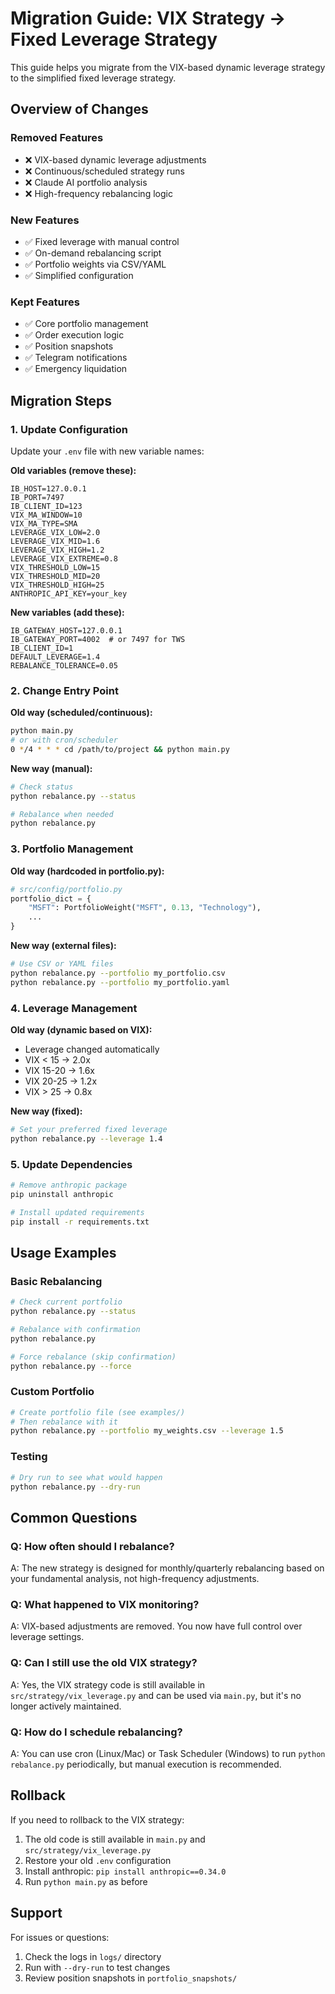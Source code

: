 # Migration Guide: VIX Strategy → Fixed Leverage Strategy

This guide helps you migrate from the VIX-based dynamic leverage strategy to the simplified fixed leverage strategy.

## Overview of Changes

### Removed Features
- ❌ VIX-based dynamic leverage adjustments
- ❌ Continuous/scheduled strategy runs  
- ❌ Claude AI portfolio analysis
- ❌ High-frequency rebalancing logic

### New Features
- ✅ Fixed leverage with manual control
- ✅ On-demand rebalancing script
- ✅ Portfolio weights via CSV/YAML
- ✅ Simplified configuration

### Kept Features
- ✅ Core portfolio management
- ✅ Order execution logic
- ✅ Position snapshots
- ✅ Telegram notifications
- ✅ Emergency liquidation

## Migration Steps

### 1. Update Configuration

Update your `.env` file with new variable names:

**Old variables (remove these):**
```env
IB_HOST=127.0.0.1
IB_PORT=7497
IB_CLIENT_ID=123
VIX_MA_WINDOW=10
VIX_MA_TYPE=SMA
LEVERAGE_VIX_LOW=2.0
LEVERAGE_VIX_MID=1.6
LEVERAGE_VIX_HIGH=1.2
LEVERAGE_VIX_EXTREME=0.8
VIX_THRESHOLD_LOW=15
VIX_THRESHOLD_MID=20
VIX_THRESHOLD_HIGH=25
ANTHROPIC_API_KEY=your_key
```

**New variables (add these):**
```env
IB_GATEWAY_HOST=127.0.0.1
IB_GATEWAY_PORT=4002  # or 7497 for TWS
IB_CLIENT_ID=1
DEFAULT_LEVERAGE=1.4
REBALANCE_TOLERANCE=0.05
```

### 2. Change Entry Point

**Old way (scheduled/continuous):**
```bash
python main.py
# or with cron/scheduler
0 */4 * * * cd /path/to/project && python main.py
```

**New way (manual):**
```bash
# Check status
python rebalance.py --status

# Rebalance when needed
python rebalance.py
```

### 3. Portfolio Management

**Old way (hardcoded in portfolio.py):**
```python
# src/config/portfolio.py
portfolio_dict = {
    "MSFT": PortfolioWeight("MSFT", 0.13, "Technology"),
    ...
}
```

**New way (external files):**
```bash
# Use CSV or YAML files
python rebalance.py --portfolio my_portfolio.csv
python rebalance.py --portfolio my_portfolio.yaml
```

### 4. Leverage Management

**Old way (dynamic based on VIX):**
- Leverage changed automatically
- VIX < 15 → 2.0x
- VIX 15-20 → 1.6x  
- VIX 20-25 → 1.2x
- VIX > 25 → 0.8x

**New way (fixed):**
```bash
# Set your preferred fixed leverage
python rebalance.py --leverage 1.4
```

### 5. Update Dependencies

```bash
# Remove anthropic package
pip uninstall anthropic

# Install updated requirements
pip install -r requirements.txt
```

## Usage Examples

### Basic Rebalancing
```bash
# Check current portfolio
python rebalance.py --status

# Rebalance with confirmation
python rebalance.py

# Force rebalance (skip confirmation)
python rebalance.py --force
```

### Custom Portfolio
```bash
# Create portfolio file (see examples/)
# Then rebalance with it
python rebalance.py --portfolio my_weights.csv --leverage 1.5
```

### Testing
```bash
# Dry run to see what would happen
python rebalance.py --dry-run
```

## Common Questions

### Q: How often should I rebalance?
A: The new strategy is designed for monthly/quarterly rebalancing based on your fundamental analysis, not high-frequency adjustments.

### Q: What happened to VIX monitoring?
A: VIX-based adjustments are removed. You now have full control over leverage settings.

### Q: Can I still use the old VIX strategy?
A: Yes, the VIX strategy code is still available in `src/strategy/vix_leverage.py` and can be used via `main.py`, but it's no longer actively maintained.

### Q: How do I schedule rebalancing?
A: You can use cron (Linux/Mac) or Task Scheduler (Windows) to run `python rebalance.py` periodically, but manual execution is recommended.

## Rollback

If you need to rollback to the VIX strategy:

1. The old code is still available in `main.py` and `src/strategy/vix_leverage.py`
2. Restore your old `.env` configuration
3. Install anthropic: `pip install anthropic==0.34.0`
4. Run `python main.py` as before

## Support

For issues or questions:
1. Check the logs in `logs/` directory
2. Run with `--dry-run` to test changes
3. Review position snapshots in `portfolio_snapshots/` 